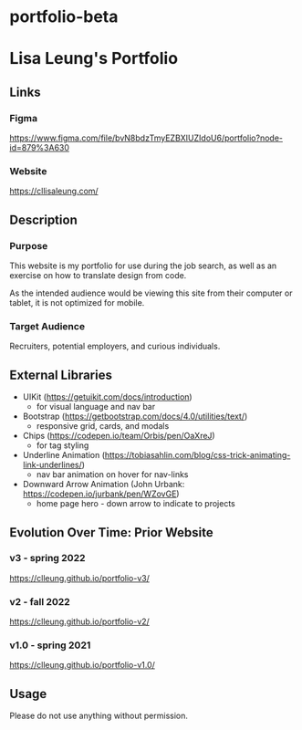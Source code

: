 # portfolio-beta
# Lisa Leung's Portfolio

## Links 

### Figma

https://www.figma.com/file/bvN8bdzTmyEZBXIUZIdoU6/portfolio?node-id=879%3A630

### Website

https://cllisaleung.com/

## Description
### Purpose

This website is my portfolio for use during the job search, as well as an exercise on how to translate design from code. 

As the intended audience would be viewing this site from their computer or tablet, it is not optimized for mobile.

### Target Audience

Recruiters, potential employers, and curious individuals.

## External Libraries
* UIKit (https://getuikit.com/docs/introduction)
  * for visual language and nav bar
* Bootstrap (https://getbootstrap.com/docs/4.0/utilities/text/)
  * responsive grid, cards, and modals
* Chips (https://codepen.io/team/Orbis/pen/OaXreJ)
  * for tag styling
* Underline Animation (https://tobiasahlin.com/blog/css-trick-animating-link-underlines/)
  * nav bar animation on hover for nav-links
* Downward Arrow Animation (John Urbank: https://codepen.io/jurbank/pen/WZovGE)
  * home page hero - down arrow to indicate to projects

## Evolution Over Time: Prior Website

### v3 - spring 2022

https://clleung.github.io/portfolio-v3/

### v2 - fall 2022

https://clleung.github.io/portfolio-v2/

### v1.0 - spring 2021

https://clleung.github.io/portfolio-v1.0/

## Usage
Please do not use anything without permission.
